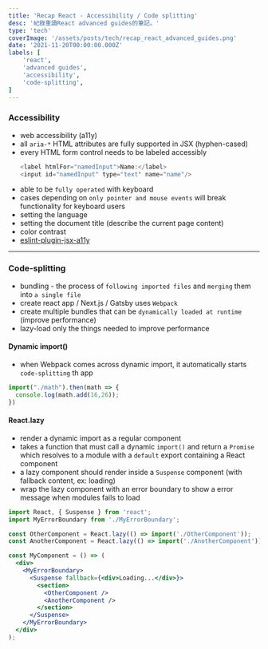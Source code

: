 ```yaml
---
title: 'Recap React - Accessibility / Code splitting'
desc: '紀錄重讀React advanced guides的筆記。'
type: 'tech'
coverImage: '/assets/posts/tech/recap_react_advanced_guides.png'
date: '2021-11-20T00:00:00.000Z'
labels: [
    'react',
    'advanced guides',
    'accessibility',
    'code-splitting',
]
---
```


### Accessibility

- web accessibility (a11y)
- all `aria-*` HTML attributes are fully supported in JSX (hyphen-cased)
- every HTML form control needs to be labeled accessibly
	```javascript
	<label htmlFor="namedInput">Name:</label>
	<input id="namedInput" type="text" name="name"/>
	```
- able to be `fully operated` with keyboard
- cases depending on `only pointer and mouse events` will break functionality for keyboard users
- setting the language
- setting the document title (describe the current page content)
- color contrast
- [eslint-plugin-jsx-a11y](https://github.com/jsx-eslint/eslint-plugin-jsx-a11y)

***

### Code-splitting

- bundling - the process of `following imported files` and `merging` them into `a single file`
- create react app / Next.js / Gatsby uses `Webpack`
- create multiple bundles that can be `dynamically loaded at runtime` (improve performance)
- lazy-load only the things needed to improve performance

#### Dynamic import()
- when Webpack comes across dynamic import, it automatically starts `code-splitting` th app
```javascript
import("./math").then(math => {
  console.log(math.add(16,26));
})
```

#### React.lazy
- render a dynamic import as a regular component
- takes a function that must call a dynamic `import()` and return a `Promise` which resolves to a module with a `default` export containing a React component
- a lazy component should render inside a `Suspense` component (with fallback content, ex: loading)
- wrap the lazy component with an error boundary to show a error message when modules fails to load

```jsx
import React, { Suspense } from 'react';
import MyErrorBoundary from './MyErrorBoundary';

const OtherComponent = React.lazy(() => import('./OtherComponent'));
const AnotherComponent = React.lazy(() => import('./AnotherComponent'));

const MyComponent = () => (
  <div>
    <MyErrorBoundary>
      <Suspense fallback={<div>Loading...</div>}>
        <section>
          <OtherComponent />
          <AnotherComponent />
        </section>
      </Suspense>
    </MyErrorBoundary>
  </div>
);
```